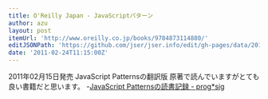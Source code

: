 ```yaml
---
title: O'Reilly Japan - JavaScriptパターン
author: azu
layout: post
itemUrl: 'http://www.oreilly.co.jp/books/9784873114880/'
editJSONPath: 'https://github.com/jser/jser.info/edit/gh-pages/data/2011/02/index.json'
date: '2011-02-24T11:15:00Z'
---
```

2011年02月15日発売
JavaScript Patternsの翻訳版
原著で読んでいますがとても良い書籍だと思います。
-[JavaScript Patternsの読書記録 - prog*sig](http://efcl.info/adiary/JavaScriptPatterns "JavaScript Patternsの読書記録 - prog*sig")

